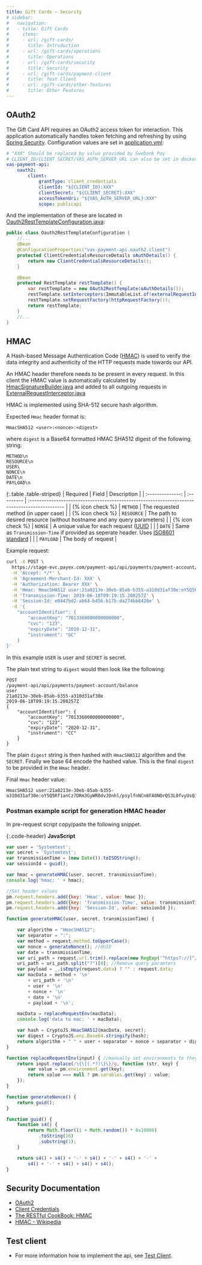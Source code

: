```yaml
---
title: Gift Cards – Security
# sidebar:
#   navigation:
#   - title: Gift Cards
#     items:
#     - url: /gift-cards/
#       title: Introduction
#     - url: /gift-cards/operations
#       title: Operations
#     - url: /gift-cards/security
#       title: Security
#     - url: /gift-cards/payment-client
#       title: Test Client
#     - url: /gift-cards/other-features
#       title: Other Features
---
```


## OAuth2

The Gift Card API requires an OAuth2 access token for interaction. This
application automatically handles token fetching and refreshing by using [Spring
Security][spring-security]. Configuration values are set in
[application.yml][application-yml]:

```yaml
# "XXX" Should be replaced by value provided by Swebank Pay
# CLIENT_ID/CLIENT_SECRET/VAS_AUTH_SERVER_URL can also be set in docker-compose.yml as environment variables if running with docker
vas-payment-api:
    oauth2:
        client:
            grantType: client_credentials
            clientId: "${CLIENT_ID}:XXX"
            clientSecret: "${CLIENT_SECRET}:XXX"
            accessTokenUri: "${VAS_AUTH_SERVER_URL}:XXX"
            scope: publicapi

```

And the implementation of these are located in
[Oauth2RestTemplateConfiguration.java][oauth-rest-java]:

```java
public class Oauth2RestTemplateConfiguration {
    //...
    @Bean
    @ConfigurationProperties("vas-payment-api.oauth2.client")
    protected ClientCredentialsResourceDetails oAuthDetails() {
        return new ClientCredentialsResourceDetails();
    }

    @Bean
    protected RestTemplate restTemplate() {
        var restTemplate = new OAuth2RestTemplate(oAuthDetails());
        restTemplate.setInterceptors(ImmutableList.of(externalRequestInterceptor()));
        restTemplate.setRequestFactory(httpRequestFactory());
        return restTemplate;
    }
    //...
}
```

## HMAC

A Hash-based Message Authentication Code ([HMAC][hmac]) is used to verify the
data integrity and authenticity of the HTTP requests made towards our API.

An HMAC header therefore needs  to be present in every request. In this client
the HMAC value is automatically calculated by
[HmacSignatureBuilder.java][hmac-signature-builder] and added to all outgoing
requests in [ExternalRequestInterceptor.java][external-request-interceptor]

HMAC is implemented using SHA-512 secure hash algorithm.

Expected `Hmac` header format is:

```text
HmacSHA512 <user>:<nonce>:<digest>
```

where `digest` is a Base64 formatted HMAC SHA512 digest of the following string:

```text
METHOD\n
RESOURCE\n
USER\
NONCE\n
DATE\n
PAYLOAD\n
```

{:.table .table-striped}
|     Required     | Field      | Description                                                                                   |
| :--------------: | :--------- | :-------------------------------------------------------------------------------------------- |
| {% icon check %} | `METHOD`   | The requested method (in upper case)                                                          |
| {% icon check %} | `RESOURCE` | The path to desired resource (without hostname and any query parameters)                      |
| {% icon check %} | `NONSE`    | A unique value for each request ([UUID][uuid]                                                 |
|                  | `DATE`     | Same as `Transmission-Time` if provided as seperate header. Uses [ISO8601 standard][iso-8601] |
|                  | `PAYLOAD`  | The body of request                                                                           |

Example request:

```bash
curl -X POST \
  https://stage-evc.payex.com/payment-api/api/payments/payment-account/balance \
  -H 'Accept: */*' \
  -H 'Agreement-Merchant-Id: XXX' \
  -H 'Authorization: Bearer XXX' \
  -H 'Hmac: HmacSHA512 user:21a0213e-30eb-85ab-b355-a310d31af30e:oY5Q5Rf1anCz7DRm3GyWR0dvJDnhl/psylfnNCn6FA0NOrQS3L0fvyUsQ1IQ9gQPeLUt9J3IM2zwoSfZpDgRJA==' \
  -H 'Transmission-Time: 2019-06-18T09:19:15.208257Z' \
  -H 'Session-Id: e0447bd2-ab64-b456-b17b-da274bb8428e' \
  -d '{
    "accountIdentifier": {
        "accountKey": "7013369000000000000",
        "cvc": "123",
        "expiryDate": "2019-12-31",
        "instrument": "GC"
    }
}'
```

In this example `USER` is user and `SECRET` is secret.

The plain text string to `digest` would then look like the following:

```text
POST
/payment-api/api/payments/payment-account/balance
user
21a0213e-30eb-85ab-b355-a310d31af30e
2019-06-18T09:19:15.208257Z
{
    "accountIdentifier": {
        "accountKey": "7013360000000000000",
        "cvc": "123",
        "expiryDate": "2020-12-31",
        "instrument": "CC"
    }
}
```

The plain `digest` string is then hashed with `HmacSHA512` algorithm and the
`SECRET`. Finally we base 64 encode the hashed value. This is the final `digest`
to be provided in the `Hmac` header.

Final `Hmac` header value:

```text
HmacSHA512 user:21a0213e-30eb-85ab-b355-a310d31af30e:oY5Q5Rf1anCz7DRm3GyWR0dvJDnhl/psylfnNCn6FA0NOrQS3L0fvyUsQ1IQ9gQPeLUt9J3IM2zwoSfZpDgRJA==
```

### Postman example script for generation HMAC header

In pre-request script copy/paste the following snippet.

{:.code-header}
**JavaScript**

```javascript
var user = 'Systemtest';
var secret = 'Systemtest';
var transmissionTime = (new Date()).toISOString();
var sessionId = guid();

var hmac = generateHMAC(user, secret, transmissionTime);
console.log('hmac: ' + hmac);

//Set header values
pm.request.headers.add({key: 'Hmac', value: hmac });
pm.request.headers.add({key: 'Transmission-Time', value: transmissionTime });
pm.request.headers.add({key: 'Session-Id', value: sessionId });

function generateHMAC(user, secret, transmissionTime) {

    var algorithm = "HmacSHA512";
    var separator = ":";
    var method = request.method.toUpperCase();
    var nonce = generateNonce(); //UUID
    var date = transmissionTime;
    var uri_path = request.url.trim().replace(new RegExp('^https?://[^/]+/'), '/'); // strip hostname
    uri_path = uri_path.split("?")[0]; //Remove query paramters
    var payload = _.isEmpty(request.data) ? "" : request.data;
    var macData = method + '\n'
        + uri_path + '\n'
        + user + '\n'
        + nonce + '\n'
        + date + '\n'
        + payload + '\n';

    macData = replaceRequestEnv(macData);
    console.log('data to mac: ' + macData);

    var hash = CryptoJS.HmacSHA512(macData, secret);
    var digest = CryptoJS.enc.Base64.stringify(hash);
    return algorithm + " " + user + separator + nonce + separator + digest;
}

function replaceRequestEnv(input) { //manually set environments to they are populated before hashing
    return input.replace(/\{\{(.*?)\}\}/g, function (str, key) {
        var value = pm.environment.get(key);
        return value === null ? pm.varables.get(key) : value;
    });
}

function generateNonce() {
    return guid();
}

function guid() {
    function s4() {
        return Math.floor((1 + Math.random()) * 0x10000)
            .toString(16)
            .substring(1);
    }

    return s4() + s4() + '-' + s4() + '-' + s4() + '-' +
        s4() + '-' + s4() + s4() + s4();
}
```

## Security Documentation

* [OAuth2][oauth2]
* [Client Credentials][client-credentials]
* [The RESTful CookBook: HMAC][restful-cookbook-hmac]
* [HMAC - Wikipedia][hmac]

## Test client

*   For more information how to implement the api, see
    [Test Client][test-client].

[application-yml]: https://github.com/SwedbankPay/vas-payment-api-client/blob/master/backend/src/main/resources/application.yml
[client-credentials]: https://www.oauth.com/oauth2-servers/access-tokens/client-credentials/
[external-request-interceptor]: https://github.com/SwedbankPay/vas-payment-api-client/blob/master/backend/src/main/java/com/swedbankpay/vas/demo/config/ExternalRequestInterceptor.java
[hmac-signature-builder]: https://github.com/SwedbankPay/vas-payment-api-client/blob/master/backend/src/main/java/com/swedbankpay/vas/demo/config/security/HmacSignatureBuilder.java
[hmac]: https://en.wikipedia.org/wiki/HMAC
[iso-8601]: https://en.wikipedia.org/wiki/ISO_8601
[oauth-rest-java]: https://github.com/SwedbankPay/vas-payment-api-client/blob/master/backend/src/main/java/com/swedbankpay/vas/demo/config/security/Oauth2RestTemplateConfiguration.java
[oauth2]: https://oauth.net/2/
[restful-cookbook-hmac]: http://restcookbook.com/Basics/loggingin/
[spring-security]: https://spring.io/projects/spring-security-oauth
[test-client]: /gift-cards/payment-client
[uuid]: https://tools.ietf.org/rfc/rfc4122.txt
